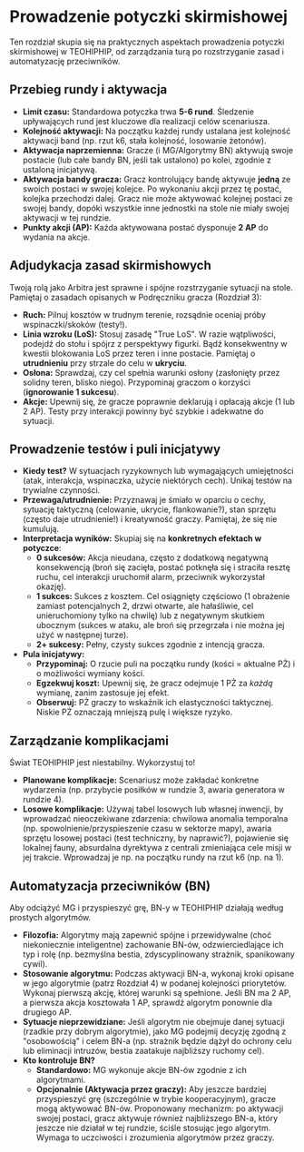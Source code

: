 # Prowadzenie potyczki skirmishowej

Ten rozdział skupia się na praktycznych aspektach prowadzenia potyczki skirmishowej w TEOHIPHIP, od zarządzania turą po rozstrzyganie zasad i automatyzację przeciwników.

## Przebieg rundy i aktywacja

* **Limit czasu:** Standardowa potyczka trwa **5-6 rund**. Śledzenie upływających rund jest kluczowe dla realizacji celów scenariusza.
* **Kolejność aktywacji:** Na początku każdej rundy ustalana jest kolejność aktywacji band (np. rzut k6, stała kolejność, losowanie żetonów).
* **Aktywacja naprzemienna:** Gracze (i MG/Algorytmy BN) aktywują swoje postacie (lub całe bandy BN, jeśli tak ustalono) po kolei, zgodnie z ustaloną inicjatywą.
* **Aktywacja bandy gracza:** Gracz kontrolujący bandę aktywuje **jedną** ze swoich postaci w swojej kolejce. Po wykonaniu akcji przez tę postać, kolejka przechodzi dalej. Gracz nie może aktywować kolejnej postaci ze swojej bandy, dopóki wszystkie inne jednostki na stole nie miały swojej aktywacji w tej rundzie.
* **Punkty akcji (AP):** Każda aktywowana postać dysponuje **2 AP** do wydania na akcje.

## Adjudykacja zasad skirmishowych

Twoją rolą jako Arbitra jest sprawne i spójne rozstrzyganie sytuacji na stole. Pamiętaj o zasadach opisanych w Podręczniku gracza (Rozdział 3):

* **Ruch:** Pilnuj kosztów w trudnym terenie, rozsądnie oceniaj próby wspinaczki/skoków (testy!).
* **Linia wzroku (LoS):** Stosuj zasadę "True LoS". W razie wątpliwości, podejdź do stołu i spójrz z perspektywy figurki. Bądź konsekwentny w kwestii blokowania LoS przez teren i inne postacie. Pamiętaj o **utrudnieniu** przy strzale do celu w **ukryciu**.
* **Osłona:** Sprawdzaj, czy cel spełnia warunki osłony (zasłonięty przez solidny teren, blisko niego). Przypominaj graczom o korzyści (**ignorowanie 1 sukcesu**).
* **Akcje:** Upewnij się, że gracze poprawnie deklarują i opłacają akcje (1 lub 2 AP). Testy przy interakcji powinny być szybkie i adekwatne do sytuacji.

## Prowadzenie testów i puli inicjatywy

* **Kiedy test?** W sytuacjach ryzykownych lub wymagających umiejętności (atak, interakcja, wspinaczka, użycie niektórych cech). Unikaj testów na trywialne czynności.
* **Przewaga/utrudnienie:** Przyznawaj je śmiało w oparciu o cechy, sytuację taktyczną (celowanie, ukrycie, flankowanie?), stan sprzętu (często daje utrudnienie!) i kreatywność graczy. Pamiętaj, że się nie kumulują.
* **Interpretacja wyników:** Skupiaj się na **konkretnych efektach w potyczce**:
    * **0 sukcesów:** Akcja nieudana, często z dodatkową negatywną konsekwencją (broń się zacięła, postać potknęła się i straciła resztę ruchu, cel interakcji uruchomił alarm, przeciwnik wykorzystał okazję).
    * **1 sukces:** Sukces z kosztem. Cel osiągnięty częściowo (1 obrażenie zamiast potencjalnych 2, drzwi otwarte, ale hałaśliwie, cel unieruchomiony tylko na chwilę) lub z negatywnym skutkiem ubocznym (sukces w ataku, ale broń się przegrzała i nie można jej użyć w następnej turze).
    * **2+ sukcesy:** Pełny, czysty sukces zgodnie z intencją gracza.
* **Pula inicjatywy:**
    * **Przypominaj:** O rzucie puli na początku rundy (kości = aktualne PŻ) i o możliwości wymiany kości.
    * **Egzekwuj koszt:** Upewnij się, że gracz odejmuje 1 PŻ za *każdą* wymianę, zanim zastosuje jej efekt.
    * **Obserwuj:** PŻ graczy to wskaźnik ich elastyczności taktycznej. Niskie PŻ oznaczają mniejszą pulę i większe ryzyko.

## Zarządzanie komplikacjami

Świat TEOHIPHIP jest niestabilny. Wykorzystuj to!
* **Planowane komplikacje:** Scenariusz może zakładać konkretne wydarzenia (np. przybycie posiłków w rundzie 3, awaria generatora w rundzie 4).
* **Losowe komplikacje:** Używaj tabel losowych lub własnej inwencji, by wprowadzać nieoczekiwane zdarzenia: chwilowa anomalia temporalna (np. spowolnienie/przyspieszenie czasu w sektorze mapy), awaria sprzętu losowej postaci (test techniczny, by naprawić?), pojawienie się lokalnej fauny, absurdalna dyrektywa z centrali zmieniająca cele misji w jej trakcie. Wprowadzaj je np. na początku rundy na rzut k6 (np. na 1).

## Automatyzacja przeciwników (BN)

Aby odciążyć MG i przyspieszyć grę, BN-y w TEOHIPHIP działają według prostych algorytmów.

* **Filozofia:** Algorytmy mają zapewnić spójne i przewidywalne (choć niekoniecznie inteligentne) zachowanie BN-ów, odzwierciedlające ich typ i rolę (np. bezmyślna bestia, zdyscyplinowany strażnik, spanikowany cywil).
* **Stosowanie algorytmu:** Podczas aktywacji BN-a, wykonaj kroki opisane w jego algorytmie (patrz Rozdział 4) w podanej kolejności priorytetów. Wykonaj pierwszą akcję, której warunki są spełnione. Jeśli BN ma 2 AP, a pierwsza akcja kosztowała 1 AP, sprawdź algorytm ponownie dla drugiego AP.
* **Sytuacje nieprzewidziane:** Jeśli algorytm nie obejmuje danej sytuacji (rzadkie przy dobrym algorytmie), jako MG podejmij decyzję zgodną z "osobowością" i celem BN-a (np. strażnik będzie dążył do ochrony celu lub eliminacji intruzów, bestia zaatakuje najbliższy ruchomy cel).
* **Kto kontroluje BN?**
    * **Standardowo:** MG wykonuje akcje BN-ów zgodnie z ich algorytmami.
    * **Opcjonalnie (Aktywacja przez graczy):** Aby jeszcze bardziej przyspieszyć grę (szczególnie w trybie kooperacyjnym), gracze mogą aktywować BN-ów. Proponowany mechanizm: po aktywacji swojej postaci, gracz aktywuje również najbliższego BN-a, który jeszcze nie działał w tej rundzie, ściśle stosując jego algorytm. Wymaga to uczciwości i zrozumienia algorytmów przez graczy.
